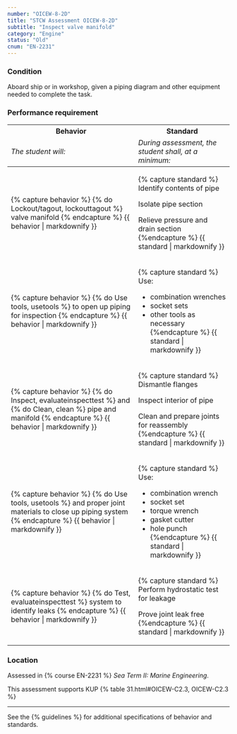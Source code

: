 ```yaml
---
number: "OICEW-8-2D"
title: "STCW Assessment OICEW-8-2D"
subtitle: "Inspect valve manifold"
category: "Engine"
status: "Old"
cnum: "EN-2231"
---
```

### Condition

Aboard ship or in workshop, given a piping diagram and other equipment needed to complete the task.

### Performance requirement 

<table width='100%' class='Guidelines'>
 <thead>
 <tr>
     <th class='thirty'>Behavior</th>
     <th class='seventy'>Standard</th>
 </tr>
 <tr>
     <td><em>The student will:</em></td>
     <td><em>During assessment, the student shall, at a minimum:</em></td>
 </tr>
 </thead>
 <tbody>
 

<tr><td>

{% capture behavior %}
{% do Lockout/tagout, lockouttagout %} valve manifold
{% endcapture %}
{{ behavior | markdownify }}

</td><td>

{% capture standard %}
Identify contents of pipe

Isolate pipe section

Relieve pressure and drain section
{%endcapture %}
{{ standard | markdownify }}

</td></tr>



<tr><td>

{% capture behavior %}
{% do Use tools, usetools %} to open up piping for inspection
{% endcapture %}
{{ behavior | markdownify }}

</td><td>

{% capture standard %}
Use:

  * combination wrenches
  * socket sets
  * other tools as necessary
{%endcapture %}
{{ standard | markdownify }}

</td></tr>



<tr><td>

{% capture behavior %}
{% do Inspect, evaluateinspecttest %} and {% do Clean, clean %} pipe and manifold
{% endcapture %}
{{ behavior | markdownify }}

</td><td>

{% capture standard %}
Dismantle flanges

Inspect interior of pipe

Clean and prepare joints for reassembly
{%endcapture %}
{{ standard | markdownify }}

</td></tr>



<tr><td>

{% capture behavior %}
{% do Use tools, usetools %} and proper joint materials to close up piping system
{% endcapture %}
{{ behavior | markdownify }}

</td><td>

{% capture standard %}
Use:

  * combination wrench
  * socket set
  * torque wrench
  * gasket cutter
  * hole punch
{%endcapture %}
{{ standard | markdownify }}

</td></tr>



<tr><td>

{% capture behavior %}
{% do Test, evaluateinspecttest %} system to identify leaks
{% endcapture %}
{{ behavior | markdownify }}

</td><td>

{% capture standard %}
Perform hydrostatic test for leakage

Prove joint leak free
{%endcapture %}
{{ standard | markdownify }}

</td></tr>



 </tbody>
 </table>

### Location

Assessed in  {% course  EN-2231 %}  *Sea Term II: Marine Engineering*.

This assessment supports KUP {% table 31.html#OICEW-C2.3, OICEW-C2.3 %}

***



See the {% guidelines %} for additional specifications of behavior and standards.